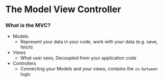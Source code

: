 # The Model View Controller

### What is the MVC?

- Models
  - Represent your data in your code, work with your data (e.g. save, fetch)
- Views
  - What user sees, Decoupled from your application code
- Controllers
  - Connecting your Models and your views, contains the `in-between` logic
